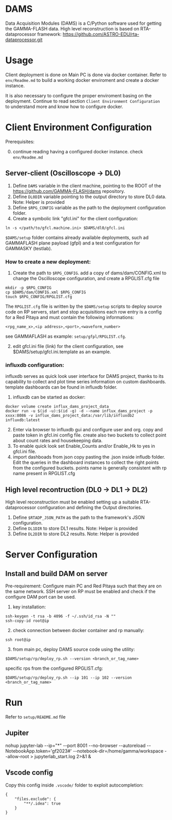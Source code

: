 # DAMS
Data Acquisition Modules (DAMS) is a C/Python software used for getting the GAMMA-FLASH data.
High level reconstruction is based on RTA-dataprocessor framework: https://github.com/ASTRO-EDU/rta-dataprocessor.git 

# Usage

Client deployment is done on Main PC is done via docker container. 
Refer to `env/Readme.md` to build a working docker enviroment and create a docker instance. 

It is also necessary to configure the proper enviroment basing on the deployment.
Continue to read section `Client Environment Configuration ` to understand more and know how to configure docker.

# Client Environment Configuration 

Prerequisites:

0. continue reading having a configured docker instance. check `env/Readme.md`

## Server-client (Oscilloscope -> DL0)
1. Define `DAMS` variable in the client machine, pointing to the ROOT of the https://github.com/GAMMA-FLASH/dams repository.
2. Define `DL0DIR` variable pointing to the output directory to store DL0 data. Note: Helper is provided
3. Define `$RPG_CONFIG` variable as the path to the deployment configuration folder.
4. Create a symbolic link "gfcl.ini" for the client configuration:
```
ln -s </path/to/gfcl.machine.ini> $DAMS/dl0/gfcl.ini
```

`$DAMS/setup` folder contains already available deployments, such ad GAMMAFLASH plane payload (gfpl) and a test configuration for GAMMASKY (testlab).

### How to create a new deployment:
1. Create the path to `$RPG_CONFIG`. add a copy of dams/dam/CONFIG.xml to change the Oscilloscope configuration, and create a RPGLIST.cfg file

```
mkdir -p $RPG_CONFIG
cp $DAMS/dam/CONFIG.xml $RPG_CONFIG
touch $RPG_CONFIG/RPGLIST.cfg
```

The `RPGLIST.cfg` file is written by the `$DAMS/setup` scripts to deploy source code on RP servers, start and stop acquisitions
each row entry is a config for a Red Pitaya and must contain the following informations:

```
<rpg_name_x>,<ip address>,<port>,<waveform_number>
```
see GAMMAFLASH as example: `setup/gfpl/RPGLIST.cfg`.

2. edit gfcl.ini file (link) for the client configuration, see $DAMS/setup/gfcl.ini.template as an example.

### influxdb configuration:

influxdb serves as quick look user interface for DAMS project, thanks to its capability to collect and plot time series information on custom dashboards. 
template dashboards can be found in influxdb folder. 

1. influxdb can be started as docker:

```[bash]
docker volume create influx_dams_project_data
docker run -u $(id -u):$(id -g) -d --name influx_dams_project -p xxxx:8086 -v influx_dams_project_data:/var/lib/influxdb2 influxdb:latest
```

2. Enter via browser to influxdb gui and configure user and org. copy and paste token in gfcl.ini config file. create also two buckets to collect point about count rates and housekeeping data.
3. To enable quick look set Enable_Counts and/or Enable_Hk to yes in gfcl.ini file. 
4. import dashboads from json copy pasting the .json inside infludb folder. Edit the queries in the dashboard instances to collect the right points from the configured buckets. points name is generally consistent with rp name present in RPGLIST.cfg

## High level recontruction (DL0 -> DL1 -> DL2)
High level reconstruction must be enabled setting up a suitable RTA-dataprocessor configuration and defining the Output directories.

1. Define `$RTADP_JSON_PATH` as the path to the framework's JSON configuration.
2. Define `DL1DIR` to store DL1 results. Note: Helper is provided
3. Define `DL2DIR` to store DL2 results. Note: Helper is provided

# Server Configuration

## Install and build DAM on server

Pre-requirement: Configure main PC and Red Pitaya such that they are on the same network. SSH server on RP must be enabled and check if the configure DAM port can be used.

1. key installation:
```[bash]
ssh-keygen -t rsa -b 4096 -f ~/.ssh/id_rsa -N ""
ssh-copy-id root@ip
```
2. check connection between docker container and rp manually:
```
ssh root@ip
```
3. from main pc, deploy DAMS source code using the utility:
```
$DAMS/setup/rp/deploy_rp.sh --version <branch_or_tag_name>
```
specific rps from the configured RPGLIST.cfg:
```
$DAMS/setup/rp/deploy_rp.sh --ip 101 --ip 102 --version <branch_or_tag_name>
```

# Run

Refer to `setup/README.md` file


## Jupiter
nohup jupyter-lab --ip="*" --port 8001 --no-browser --autoreload --NotebookApp.token='gf2023#'  --notebook-dir=/home/gamma/workspace --allow-root > jupyterlab_start.log 2>&1 &


## Vscode config 
Copy this config inside `.vscode/` folder to exploit autocompletion:

```
{
    "files.exclude": {
        "**/.idea": true
    }
}
```